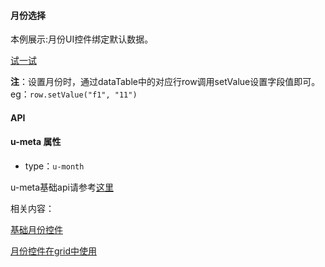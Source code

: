 #### 月份选择

本例展示:月份UI控件绑定默认数据。

[试一试](http://tinper.org/webide/#/demos/kero/month)


**注**：设置月份时，通过dataTable中的对应行row调用setValue设置字段值即可。eg：`row.setValue("f1", "11")`


#### API

#### u-meta 属性

* type：`u-month`

u-meta基础api请参考[这里](http://tinper.org/dist/kero/docs/moduleapi.html)


相关内容：

[基础月份控件](http://tinper.org/dist/neoui/plugin/month.html)    

[月份控件在grid中使用](http://tinper.org/webide/#/demos/grids/edit)
